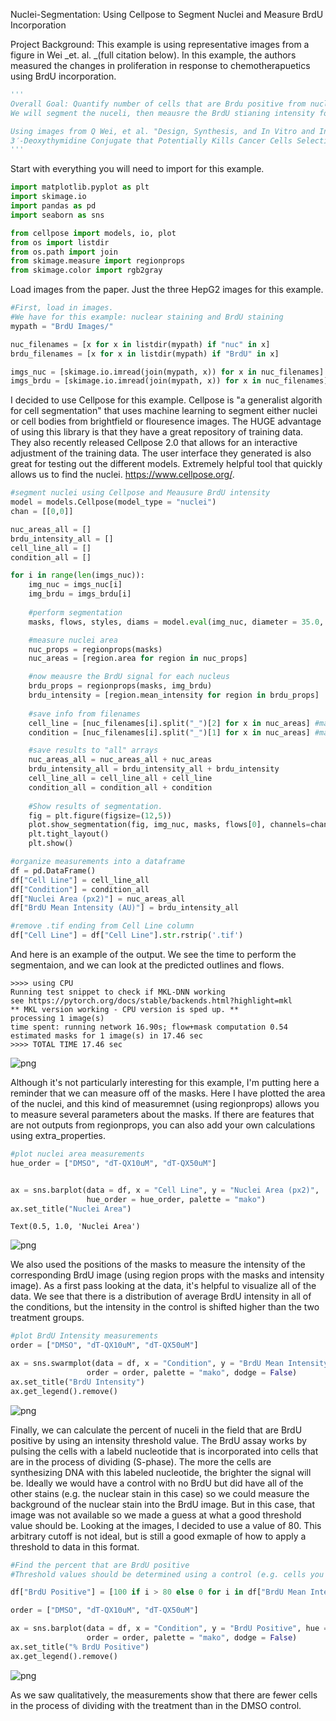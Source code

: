 Nuclei-Segmentation: Using Cellpose to Segment Nuclei and Measure BrdU Incorporation


Project Background:  This example is using representative images from a figure in Wei _et. al. _(full citation below).  In this example, the authors measured the changes in proliferation in response to chemotherapuetics using BrdU incorporation. 

```python
'''
Overall Goal: Quantify number of cells that are Brdu positive from nuclear staining.  
We will segment the nuceli, then meausre the BrdU stianing intensity for each nucleus.

Using images from Q Wei, et al. "Design, Synthesis, and In Vitro and In Vivo Biological Studies of a 
3′-Deoxythymidine Conjugate that Potentially Kills Cancer Cells Selectively." December 2012PLoS ONE 7(12):e52199.
'''
```

Start with everything you will need to import for this example.
```python
import matplotlib.pyplot as plt
import skimage.io
import pandas as pd
import seaborn as sns

from cellpose import models, io, plot
from os import listdir
from os.path import join
from skimage.measure import regionprops
from skimage.color import rgb2gray
```

Load images from the paper.  Just the three HepG2 images for this example.
```python
#First, load in images.
#We have for this example: nuclear staining and BrdU staining
mypath = "BrdU Images/"

nuc_filenames = [x for x in listdir(mypath) if "nuc" in x]
brdu_filenames = [x for x in listdir(mypath) if "BrdU" in x]

imgs_nuc = [skimage.io.imread(join(mypath, x)) for x in nuc_filenames]
imgs_brdu = [skimage.io.imread(join(mypath, x)) for x in nuc_filenames]
```

I decided to use Cellpose for this example.  Cellpose is "a generalist algorith for cell segmentation" that uses machine learning to segment either nuclei or cell bodies from brightfield or flouresence images.  The HUGE advantage of using this library is that they have a great repository of training data. They also recently released Cellpose 2.0 that allows for an interactive adjustment of the training data.  The user interface they generated is also great for testing out the different models.  Extremely helpful tool that quickly allows us to find the nuclei.  https://www.cellpose.org/.

```python
#segment nuclei using Cellpose and Meausure BrdU intensity 
model = models.Cellpose(model_type = "nuclei")
chan = [[0,0]]

nuc_areas_all = []
brdu_intensity_all = []
cell_line_all = []
condition_all = []

for i in range(len(imgs_nuc)):
    img_nuc = imgs_nuc[i]
    img_brdu = imgs_brdu[i]
   
    #perform segmentation
    masks, flows, styles, diams = model.eval(img_nuc, diameter = 35.0, channels = chan)

    #measure nuclei area
    nuc_props = regionprops(masks)
    nuc_areas = [region.area for region in nuc_props]

    #now meausre the BrdU signal for each nucleus
    brdu_props = regionprops(masks, img_brdu)
    brdu_intensity = [region.mean_intensity for region in brdu_props]
    
    #save info from filenames
    cell_line = [nuc_filenames[i].split("_")[2] for x in nuc_areas] #make dimension match above measurements
    condition = [nuc_filenames[i].split("_")[1] for x in nuc_areas] #make dimension match above measurements

    #save results to "all" arrays
    nuc_areas_all = nuc_areas_all + nuc_areas
    brdu_intensity_all = brdu_intensity_all + brdu_intensity
    cell_line_all = cell_line_all + cell_line
    condition_all = condition_all + condition
    
    #Show results of segmentation.  
    fig = plt.figure(figsize=(12,5))
    plot.show_segmentation(fig, img_nuc, masks, flows[0], channels=chan)
    plt.tight_layout()
    plt.show()

#organize measurements into a dataframe
df = pd.DataFrame()
df["Cell Line"] = cell_line_all
df["Condition"] = condition_all
df["Nuclei Area (px2)"] = nuc_areas_all
df["BrdU Mean Intensity (AU)"] = brdu_intensity_all

#remove .tif ending from Cell Line column
df["Cell Line"] = df["Cell Line"].str.rstrip('.tif')
```
And here is an example of the output.  We see the time to perform the segmentaion, and we can look at the predicted outlines and flows.

    >>>> using CPU
    Running test snippet to check if MKL-DNN working
    see https://pytorch.org/docs/stable/backends.html?highlight=mkl
    ** MKL version working - CPU version is sped up. **
    processing 1 image(s)
    time spent: running network 16.90s; flow+mask computation 0.54
    estimated masks for 1 image(s) in 17.46 sec
    >>>> TOTAL TIME 17.46 sec



    
![png](output_3_1.png)
    
Although it's not particularly interesting for this example, I'm putting here a reminder that we can measure off of the masks.  Here I have plotted the area of the nuclei, and this kind of measuremnet (using regionprops) allows you to measure several parameters about the masks.  If there are features that are not outputs from regionprops, you can also add your own calculations using extra_properties.  


```python
#plot nuclei area measurements
hue_order = ["DMSO", "dT-QX10uM", "dT-QX50uM"]


ax = sns.barplot(data = df, x = "Cell Line", y = "Nuclei Area (px2)",
                 hue_order = hue_order, palette = "mako")
ax.set_title("Nuclei Area")

```




    Text(0.5, 1.0, 'Nuclei Area')




    
![png](output_4_1.png)
    

We also used the positions of the masks to measure the intensity of the corresponding BrdU image (using region props with the masks and intensity image).  As a first pass looking at the data, it's helpful to visualize all of the data.  We see that there is a distribution of average BrdU intensity in all of the conditions, but the intensity in the control is shifted higher than the two treatment groups. 

```python
#plot BrdU Intensity measurements
order = ["DMSO", "dT-QX10uM", "dT-QX50uM"]

ax = sns.swarmplot(data = df, x = "Condition", y = "BrdU Mean Intensity (AU)", hue = "Condition", 
                 order = order, palette = "mako", dodge = False)
ax.set_title("BrdU Intensity")
ax.get_legend().remove()
```


    
![png](output_5_0.png)
    

Finally, we can calculate the percent of nuceli in the field that are BrdU positive by using an intensity threshold value.  The BrdU assay works by pulsing the cells with a labeld nucleotide that is incorporated into cells that are in the process of dividing (S-phase).  The more the cells are synthesizing DNA with this labeled nucleotide, the brighter the signal will be.  Ideally we would have a control with no BrdU but did have all of the other stains (e.g. the nuclear stain in this case) so we could measure the background of the nuclear stain into the BrdU image.  But in this case, that image was not available so we made a guess at what a good threshold value should be.  Looking at the images, I decided to use a value of 80.  This arbitrary cutoff is not ideal, but is still a good exmaple of how to apply a threshold to data in this format.

```python
#Find the percent that are BrdU positive
#Threshold values should be determined using a control (e.g. cells you are sure are not entering S-phase)

df["BrdU Positive"] = [100 if i > 80 else 0 for i in df["BrdU Mean Intensity (AU)"]]

order = ["DMSO", "dT-QX10uM", "dT-QX50uM"]

ax = sns.barplot(data = df, x = "Condition", y = "BrdU Positive", hue = "Condition", 
                 order = order, palette = "mako", dodge = False)
ax.set_title("% BrdU Positive")
ax.get_legend().remove()
```


    
![png](output_6_0.png)
    

As we saw qualitatively, the measurements show that there are fewer cells in the process of dividing with the treatment than in the DMSO control.


